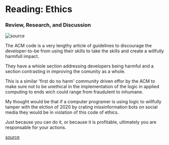 # Reading: Ethics

### Review, Research, and Discussion

![source](https://sites.google.com/site/formareprofesionalaonline/_/rsrc/1502430597581/na/23-us/32-ny/acm/acm_logo.png)

The ACM code is a very lengthy article of guidelines to discourage the developer-to-be from using their skills to take the skills and create a willfully harmfull impact. 

They have a whiole section addressing developers being harmful and a section contrasting in improving the comunity as a whole.

This is a similar 'first do no harm' community driven effor by the ACM to make sure not to be unethical in the implementation of the logic in applied computing to ends wich could range from fraudulent to inhumane.

My thought would be that if a computer programer is using logic to willfully tamper with the elction of 2020 by crating missinformation bots on social media they would be in violation of this code of ethics.

Just because you can do it, or because it is profitable, ultimately you are responsable for your actions.

[source](https://www.acm.org/code-of-ethics)